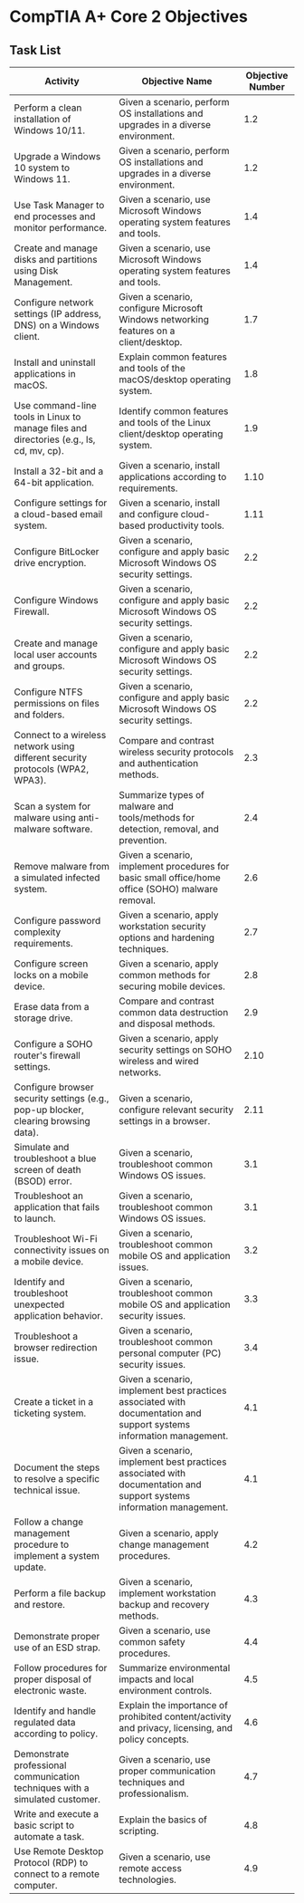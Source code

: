 # CompTIA A+ Core 2 Objectives

## Task List

| Activity | Objective Name | Objective Number |
|---|---|---|
| Perform a clean installation of Windows 10/11. | Given a scenario, perform OS installations and upgrades in a diverse environment. | 1.2 |
| Upgrade a Windows 10 system to Windows 11. | Given a scenario, perform OS installations and upgrades in a diverse environment. | 1.2 |
| Use Task Manager to end processes and monitor performance. | Given a scenario, use Microsoft Windows operating system features and tools. | 1.4 |
| Create and manage disks and partitions using Disk Management. | Given a scenario, use Microsoft Windows operating system features and tools. | 1.4 |
| Configure network settings (IP address, DNS) on a Windows client. | Given a scenario, configure Microsoft Windows networking features on a client/desktop. | 1.7 |
| Install and uninstall applications in macOS. | Explain common features and tools of the macOS/desktop operating system. | 1.8 |
| Use command-line tools in Linux to manage files and directories (e.g., ls, cd, mv, cp). | Identify common features and tools of the Linux client/desktop operating system. | 1.9 |
| Install a 32-bit and a 64-bit application. | Given a scenario, install applications according to requirements. | 1.10 |
| Configure settings for a cloud-based email system. | Given a scenario, install and configure cloud-based productivity tools. | 1.11 |
| Configure BitLocker drive encryption. | Given a scenario, configure and apply basic Microsoft Windows OS security settings. | 2.2 |
| Configure Windows Firewall. | Given a scenario, configure and apply basic Microsoft Windows OS security settings. | 2.2 |
| Create and manage local user accounts and groups. | Given a scenario, configure and apply basic Microsoft Windows OS security settings. | 2.2 |
| Configure NTFS permissions on files and folders. | Given a scenario, configure and apply basic Microsoft Windows OS security settings. | 2.2 |
| Connect to a wireless network using different security protocols (WPA2, WPA3). | Compare and contrast wireless security protocols and authentication methods. | 2.3 |
| Scan a system for malware using anti-malware software. | Summarize types of malware and tools/methods for detection, removal, and prevention. | 2.4 |
| Remove malware from a simulated infected system. | Given a scenario, implement procedures for basic small office/home office (SOHO) malware removal. | 2.6 |
| Configure password complexity requirements. | Given a scenario, apply workstation security options and hardening techniques. | 2.7 |
| Configure screen locks on a mobile device. | Given a scenario, apply common methods for securing mobile devices. | 2.8 |
| Erase data from a storage drive. | Compare and contrast common data destruction and disposal methods. | 2.9 |
| Configure a SOHO router's firewall settings. | Given a scenario, apply security settings on SOHO wireless and wired networks. | 2.10 |
| Configure browser security settings (e.g., pop-up blocker, clearing browsing data). | Given a scenario, configure relevant security settings in a browser. | 2.11 |
| Simulate and troubleshoot a blue screen of death (BSOD) error. | Given a scenario, troubleshoot common Windows OS issues. | 3.1 |
| Troubleshoot an application that fails to launch. | Given a scenario, troubleshoot common Windows OS issues. | 3.1 |
| Troubleshoot Wi-Fi connectivity issues on a mobile device. | Given a scenario, troubleshoot common mobile OS and application issues. | 3.2 |
| Identify and troubleshoot unexpected application behavior. | Given a scenario, troubleshoot common mobile OS and application security issues. | 3.3 |
| Troubleshoot a browser redirection issue. | Given a scenario, troubleshoot common personal computer (PC) security issues. | 3.4 |
| Create a ticket in a ticketing system. | Given a scenario, implement best practices associated with documentation and support systems information management. | 4.1 |
| Document the steps to resolve a specific technical issue. | Given a scenario, implement best practices associated with documentation and support systems information management. | 4.1 |
| Follow a change management procedure to implement a system update. | Given a scenario, apply change management procedures. | 4.2 |
| Perform a file backup and restore. | Given a scenario, implement workstation backup and recovery methods. | 4.3 |
| Demonstrate proper use of an ESD strap. | Given a scenario, use common safety procedures. | 4.4 |
| Follow procedures for proper disposal of electronic waste. | Summarize environmental impacts and local environment controls. | 4.5 |
| Identify and handle regulated data according to policy. | Explain the importance of prohibited content/activity and privacy, licensing, and policy concepts. | 4.6 |
| Demonstrate professional communication techniques with a simulated customer. | Given a scenario, use proper communication techniques and professionalism. | 4.7 |
| Write and execute a basic script to automate a task. | Explain the basics of scripting. | 4.8 |
| Use Remote Desktop Protocol (RDP) to connect to a remote computer. | Given a scenario, use remote access technologies. | 4.9 |

